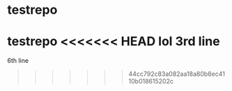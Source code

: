 # testrepo
testrepo
<<<<<<< HEAD
lol 3rd line
=======



6th line
>>>>>>> 44cc792c83a082aa18a80b8ec4110b018615202c
